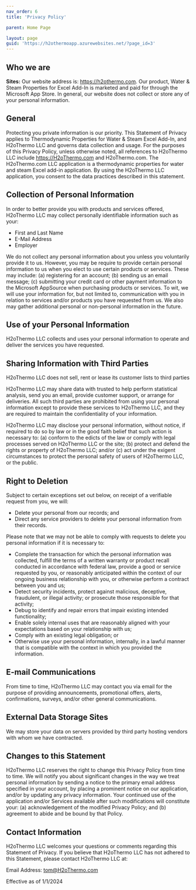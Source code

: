 ```yaml
---
nav_order: 6
title: 'Privacy Policy'

parent: Home Page

layout: page
guid: 'https://h2othermoapp.azurewebsites.net/?page_id=3'
---
```


## Who we are

**Sites:** Our website address is: https://h2othermo.com. Our product, Water &amp; Steam Properties for Excel Add-In is marketed and paid for through the Microsoft App Store. In general, our website does not collect or store any of your personal information.

## General

Protecting you private information is our priority. This Statement of Privacy applies to Thermodynamic Properties for Water &amp; Steam Excel Add-In, and H2oThermo LLC and governs data collection and usage. For the purposes of this Privacy Policy, unless otherwise noted, all references to H2oThermo LLC include https://H2oThermo.com and H2oThermo.com. The H2oThermo.com LLC application is a thermodynamic properties for water and steam Excel add-in application. By using the H2oThermo LLC application, you consent to the data practices described in this statement.

## Collection of Personal Information

In order to better provide you with products and services offered, H2oThermo LLC may collect personally identifiable information such as your:

- First and Last Name
- E-Mail Address
- Employer

We do not collect any personal information about you unless you voluntarily provide it to us. However, you may be require to provide certain personal information to us when you elect to use certain products or services. These may include: (a) registering for an account; (b) sending us an email message; (c) submitting your credit card or other payment information to the Microsoft AppSource when purchasing products or services. To wit, we will use your information for, but not limited to, communication with you in relation to services and/or products you have requested from us. We also may gather additional personal or non-personal information in the future.

## Use of your Personal Information

H2oThermo LLC collects and uses your personal information to operate and deliver the services you have requested.

## Sharing Information with Third Parties

H2oThermo LLC does not sell, rent or lease its customer lists to third parties

H2oThermo LLC may share data with trusted to help perform statistical analysis, send you an email, provide customer support, or arrange for deliveries. All such third parties are prohibited from using your personal information except to provide these services to H2oThermo LLC, and they are required to maintain the confidentiality of your information.

H2oThermo LLC may disclose your personal information, without notice, if required to do so by law or in the good faith belief that such action is necessary to: (a) conform to the edicts of the law or comply with legal processes served on H2oThermo LLC or the site; (b) protect and defend the rights or property of H2oThermo LLC; and/or (c) act under the exigent circumstances to protect the personal safety of users of H2oThermo LLC, or the public.

## Right to Deletion

Subject to certain exceptions set out below, on receipt of a verifiable request from you, we will:

- Delete your personal from our records; and
- Direct any service providers to delete your personal information from their records.

Please note that we may not be able to comply with requests to delete you personal information if it is necessary to:

- Complete the transaction for which the personal information was collected, fulfill the terms of a written warranty or product recall conducted in accordance with federal law, provide a good or service requested by you, or reasonably anticipated within the context of our ongoing business relationship with you, or otherwise perform a contract between you and us;
- Detect security incidents, protect against malicious, deceptive, fraudulent, or illegal activity; or prosecute those responsible for that activity;
- Debug to identify and repair errors that impair existing intended functionality;
- Enable solely internal uses that are reasonably aligned with your expectations based on your relationship with us;
- Comply with an existing legal obligation; or
- Otherwise use your personal information, internally, in a lawful manner that is compatible with the context in which you provided the information.

## E-mail Communications

From time to time, H2oThermo LLC may contact you via email for the purpose of providing announcements, promotional offers, alerts, confirmations, surveys, and/or other general communications.

## External Data Storage Sites

We may store your data on servers provided by third party hosting vendors with whom we have contracted.

## Changes to this Statement

H2oThermo LLC reserves the right to change this Privacy Policy from time to time. We will notify you about significant changes in the way we treat personal information by sending a notice to the primary email address specified in your account, by placing a prominent notice on our application, and/or by updating any privacy information. Your continued use of the application and/or Services available after such modifications will constitute your: (a) acknowledgement of the modified Privacy Policy; and (b) agreement to abide and be bound by that Policy.

## Contact Information

H2oThermo LLC welcomes your questions or comments regarding this Statement of Privacy. If you believe that H2oThermo LLC has not adhered to this Statement, please contact H2oThermo LLC at:

Email Address: tom@H2oThermo.com

Effective as of 1/1/2024